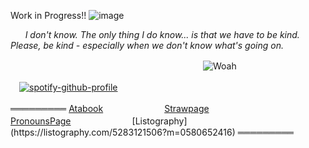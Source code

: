 Work in Progress!!
![image](https://github.com/user-attachments/assets/91879ca9-4b95-4078-a716-6b0ee3880c37)

‎ ‎ ‎ ‎ ‎ ‎    _I don't know. The only thing I do know... is that we have to be kind. Please, be kind - especially when we don't know what's going on._ <br />


　　　　　　　　　　　　　　　　　　　　　　![Woah](https://komarev.com/ghpvc/?username=gambling-addict&color=72001d&style=flat-square)<br />

　[![spotify-github-profile](https://spotify-github-profile.kittinanx.com/api/view?uid=a7dy6ttd2hrv6zemln72x9zdw&cover_image=true&theme=novatorem&show_offline=false&background_color=0d0a1f&interchange=false&bar_color=4e6cb1&bar_color_cover=true)](https://spotify-github-profile.kittinanx.com/api/view?uid=a7dy6ttd2hrv6zemln72x9zdw&redirect=true)<br />

═════════  [Atabook](https://forcas.atabook.org/)　　　　　　　[Strawpage](https://4cas.straw.page/)　　　　　　　　[PronounsPage](https://en.pronouns.page/@forcas_)　　　　　　　[Listography](https://listography.com/5283121506?m=0580652416)  ═════════





<!--
**gambling-addict/gambling-addict** is a ✨ _special_ ✨ repository because its `README.md` (this file) appears on your GitHub profile.

Here are some ideas to get you started:

- 🔭 I’m currently working on ...
- 🌱 I’m currently learning ...
- 👯 I’m looking to collaborate on ...
- 🤔 I’m looking for help with ...
- 💬 Ask me about ...
- 📫 How to reach me: ...
- 😄 Pronouns: ...
- ⚡ Fun fact: ...
-->
